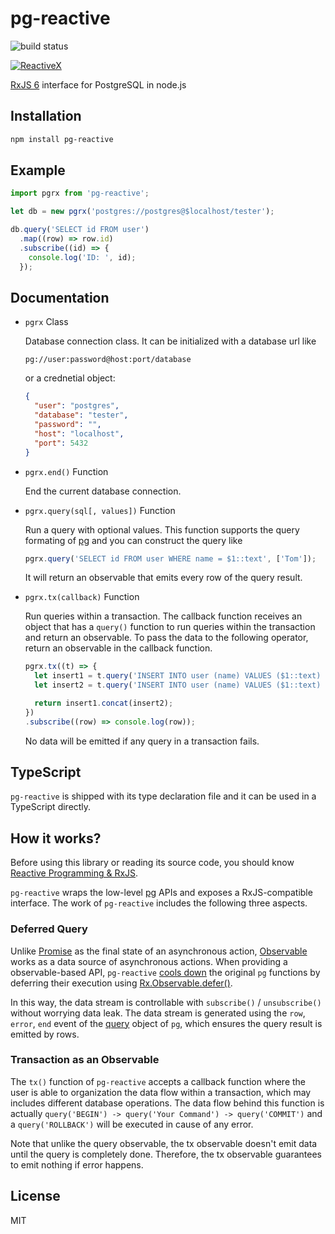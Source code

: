 # pg-reactive

![build status](https://travis-ci.org/haoliangyu/pg-reactive.svg?branch=master)

[![ReactiveX](http://reactivex.io/assets/Rx_Logo_S.png)](http://reactivex.io/)

[RxJS 6](http://reactivex.io/) interface for PostgreSQL in node.js


## Installation


``` bash
npm install pg-reactive
```

## Example

``` javascript
import pgrx from 'pg-reactive';

let db = new pgrx('postgres://postgres@$localhost/tester');

db.query('SELECT id FROM user')
  .map((row) => row.id)
  .subscribe((id) => {
    console.log('ID: ', id);
  });
```

## Documentation

* `pgrx` Class

  Database connection class. It can be initialized with a database url like

  ```
  pg://user:password@host:port/database
  ```

  or a crednetial object:

  ``` json
  {
    "user": "postgres",
    "database": "tester",
    "password": "",
    "host": "localhost",
    "port": 5432
  }
  ```

* `pgrx.end()` Function

  End the current database connection.

* `pgrx.query(sql[, values])` Function

  Run a query with optional values. This function supports the query formating of [pg](https://github.com/brianc/node-postgres/wiki/Client#parameterized-queries) and you can construct the query like

  ``` javascript
  pgrx.query('SELECT id FROM user WHERE name = $1::text', ['Tom']);
  ```

  It will return an observable that emits every row of the query result.

* `pgrx.tx(callback)` Function

  Run queries within a transaction. The callback function receives an object that has a `query()` function to run queries within the transaction and return an observable. To pass the data to the following operator, return an observable in the callback function.

  ``` javascript
  pgrx.tx((t) => {
    let insert1 = t.query('INSERT INTO user (name) VALUES ($1::text) RETURNING id;', ['Tom']);
    let insert2 = t.query('INSERT INTO user (name) VALUES ($1::text) RETURNING id;', ['Joe']);

    return insert1.concat(insert2);
  })
  .subscribe((row) => console.log(row));
  ```

  No data will be emitted if any query in a transaction fails.

## TypeScript

`pg-reactive` is shipped with its type declaration file and it can be used in a TypeScript directly.

## How it works?

Before using this library or reading its source code, you should know [Reactive Programming & RxJS](http://reactivex.io/intro.html).

`pg-reactive` wraps the low-level [pg](https://github.com/haoliangyu/pg-reactive) APIs and exposes a RxJS-compatible interface. The work of `pg-reactive` includes the following three aspects.

### Deferred Query

Unlike [Promise](https://developer.mozilla.org/en-US/docs/Web/JavaScript/Reference/Global_Objects/Promise) as the final state of an asynchronous action, [Observable](http://reactivex.io/documentation/observable.html) works as a data source of asynchronous actions. When providing a observable-based API, `pg-reactive` [cools down](https://stackoverflow.com/questions/32190445/hot-and-cold-observables-are-there-hot-and-cold-operators) the original `pg` functions by deferring their execution using [Rx.Observable.defer()](http://reactivex.io/rxjs/class/es6/Observable.js~Observable.html#static-method-defer).

In this way, the data stream is controllable with `subscribe()` / `unsubscribe()` without worrying data leak. The data stream is generated using the `row`, `error`, `end` event of the [query](https://github.com/brianc/node-postgres/wiki/Client#events) object of `pg`, which ensures the query result is emitted by rows.

### Transaction as an Observable

The `tx()` function of `pg-reactive` accepts a callback function where the user is able to organization the data flow within a transaction, which may includes different database operations. The data flow behind this function is actually `query('BEGIN') -> query('Your Command') -> query('COMMIT')` and a `query('ROLLBACK')` will be executed in cause of any error.

Note that unlike the query observable, the tx observable doesn't emit data until the query is completely done. Therefore, the tx observable guarantees to emit nothing if error happens.

## License

MIT
